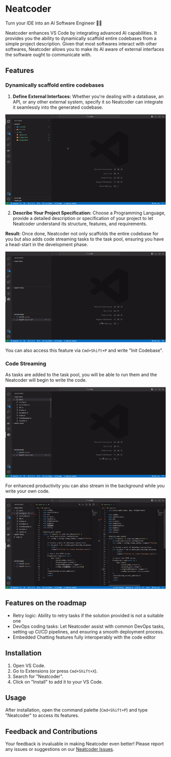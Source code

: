 # Neatcoder

Turn your IDE into an AI Software Engineer 🧞‍♂️

Neatcoder enhances VS Code by integrating advanced AI capabilities. It provides you the ability to dynamically scaffold entire codebases from a simple project description. Given that most softwares interact with other softwares, Neatcoder allows you to make its AI aware of external interfaces the software ought to communicate with.

## Features

### Dynamically scaffold entire codebases

1. **Define External Interfaces:** Whether you're dealing with a database, an API, or any other external system, specify it so Neatcoder can integrate it seamlessly into the generated codebase.

![Add Interfaces](assets/demos/interfaces.gif)

2. **Describe Your Project Specification:** Choose a Programming Language, provide a detailed description or specification of your project to let Neatcoder understand its structure, features, and requirements.

**Result:** Once done, Neatcoder not only scaffolds the entire codebase for you but also adds code streaming tasks to the task pool, ensuring you have a head-start in the development phase.

![Scaffold Project](assets/demos/scaffold.gif)

You can also access this feature via `Cmd+Shift+P` and write "Init Codebase".

### Code Streaming

As tasks are added to the task pool, you will be able to run them and the Neatcoder will begin to write the code.

![Streaming C0de](assets/demos/streaming.gif)

For enhanced productivity you can also stream in the background while you write your own code.

![Background Streaming](assets/demos/background_streaming.gif)

## Features on the roadmap

- Retry logic: Ability to retry tasks if the solution provided is not a suitable one
- DevOps coding tasks: Let Neatcoder assist with common DevOps tasks, setting up CI/CD pipelines, and ensuring a smooth deployment process.
- Embedded Chatting features fully interoperably with the code editor

## Installation

1. Open VS Code.
2. Go to Extensions (or press `Cmd+Shift+X`).
3. Search for "Neatcoder".
4. Click on "Install" to add it to your VS Code.

## Usage

After installation, open the command palette (`Cmd+Shift+P`) and type "Neatcoder" to access its features.

## Feedback and Contributions

Your feedback is invaluable in making Neatcoder even better! Please report any issues or suggestions on our [Neatcoder Issues](https://github.com/neatwork-ai/neatcoder-issues).
